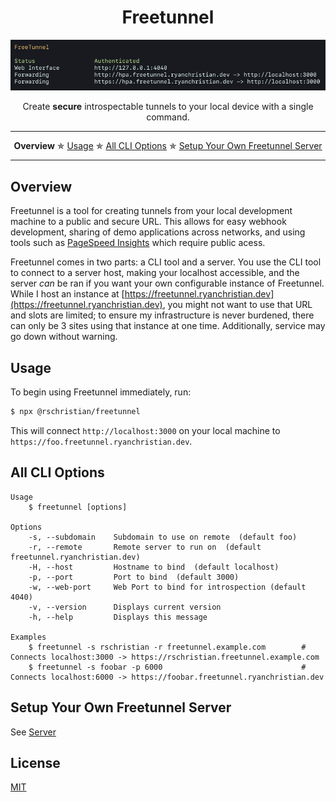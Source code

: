 <h1 align="center">Freetunnel</h1>

<div align="center">
    <img
       alt="Image of terminal running Freetunnel"
       src="https://raw.githubusercontent.com/rschristian/freetunnel/master/media/freetunnel.png"
     />
</div>
<p align="center">Create <strong>secure</strong> introspectable tunnels to your local device with a single command.</p>

---

<p align="center">
  <strong>Overview</strong> ✯
  <a href="#usage">Usage</a> ✯
  <a href="#options">All CLI Options</a> ✯
  <a href="#setup">Setup Your Own Freetunnel Server</a>
</p>

---

## Overview

Freetunnel is a tool for creating tunnels from your local development machine to a public and secure URL. This allows for easy webhook development, sharing of demo applications across networks, and using tools such as [PageSpeed Insights](https://developers.google.com/speed/pagespeed/insights/) which require public acess.

Freetunnel comes in two parts: a CLI tool and a server. You use the CLI tool to connect to a server host, making your localhost accessible, and the server _can_ be ran if you want your own configurable instance of Freetunnel. While I host an instance at [https://freetunnel.ryanchristian.dev](https://freetunnel.ryanchristian.dev), you might not want to use that URL and slots are limited; to ensure my infrastructure is never burdened, there can only be 3 sites using that instance at one time. Additionally, service may go down without warning.

## Usage

To begin using Freetunnel immediately, run:

```bash
$ npx @rschristian/freetunnel
```

This will connect `http://localhost:3000` on your local machine to `https://foo.freetunnel.ryanchristian.dev`.

## All CLI Options <a name="options"></a>

```
Usage
    $ freetunnel [options]

Options
    -s, --subdomain    Subdomain to use on remote  (default foo)
    -r, --remote       Remote server to run on  (default freetunnel.ryanchristian.dev)
    -H, --host         Hostname to bind  (default localhost)
    -p, --port         Port to bind  (default 3000)
    -w, --web-port     Web Port to bind for introspection (default 4040)
    -v, --version      Displays current version
    -h, --help         Displays this message

Examples
    $ freetunnel -s rschristian -r freetunnel.example.com        # Connects localhost:3000 -> https://rschristian.freetunnel.example.com
    $ freetunnel -s foobar -p 6000                               # Connects localhost:6000 -> https://foobar.freetunnel.ryanchristian.dev
```

## Setup Your Own Freetunnel Server  <a name="setup"></a>

See [Server](../server/README.md#setup)

## License

[MIT](https://github.com/rschristian/freetunnel/blob/master/LICENSE)
